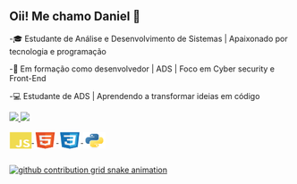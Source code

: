 ## Oii! Me chamo Daniel 👾


-🎓 Estudante de Análise e Desenvolvimento de Sistemas | Apaixonado por tecnologia e programação

-🚀 Em formação como desenvolvedor | ADS | Foco em Cyber security e Front-End

-💻 Estudante de ADS | Aprendendo a transformar ideias em código


<div>
  <a href="https://github.com/ThatNewWell">
  <img height="180em" src="https://github-readme-stats.vercel.app/api?username=ThatNewWell&show_icons=true&theme=vue-dark&include_all_commits=true&count_private=true"/>
  <img height="180em" src="https://github-readme-stats.vercel.app/api/top-langs/?username=ThatNewWell&layout=compact&langs_count=16&theme=vue-dark"/>
</div>

<div style="display: inline_block"><br>
  <img align="center" alt="Dan-Js" height="30" width="40" src="https://raw.githubusercontent.com/devicons/devicon/master/icons/javascript/javascript-plain.svg">
  <img align="center" alt="Dan-HTML" height="30" width="40" src="https://raw.githubusercontent.com/devicons/devicon/master/icons/html5/html5-original.svg">
  <img align="center" alt="Dan-CSS" height="30" width="40" src="https://raw.githubusercontent.com/devicons/devicon/master/icons/css3/css3-original.svg">
  <img align="center" alt="Dan-Python" height="30" width="40" src="https://raw.githubusercontent.com/devicons/devicon/master/icons/python/python-original.svg">
</div>

##

<picture>
  <source media="(prefers-color-scheme: dark)" srcset="https://raw.githubusercontent.com/YourUser/ThatNewWell/output/github-contribution-grid-snake-dark.svg">
  <source media="(prefers-color-scheme: light)" srcset="https://raw.githubusercontent.com/YourUser/ThatNewWell/output/github-contribution-grid-snake.svg">
  <img alt="github contribution grid snake animation" src="https://raw.githubusercontent.com/YourUser/ThatNewWell/output/github-contribution-grid-snake.svg">
</picture>


